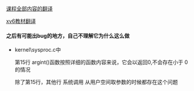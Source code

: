 [课程全部内容的翻译](https://xv6.dgs.zone/)



[xv6教材翻译](https://github.com/FrankZn/xv6-riscv-book-Chinese/tree/main)





#### 之后有可能出bug的地方，自己不理解它为什么这么做

+ kernel\sysproc.c中    

  第15行 argint()函数按照详细的函数内容来说，它会以返回0,不会存在小于 0 的情况

  除了第15行，其他行 系统调用 从用户空间取参数的时候都存在这个问题

